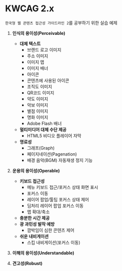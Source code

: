 # KWCAG 2.x
`한국형 웹 콘텐츠 접근성 가이드라인 2`를 공부하기 위한 실습 예제

1. __인식의 용이성(Perceivable)__
	- __대체 텍스트__
		- 브랜드 로고 이미지
		- 주소 이미지
		- 이미지 맵
		- 이미지 배너
		- 아이콘
		- 콘텐츠에 사용된 아이콘
		- 조직도 이미지
		- QR코드 이미지
		- 약도 이미지
		- 악보 이미지
		- 별점 이미지
		- 명화 이미지
		- Adobe Flash 배너
	- __멀티미디어 대체 수단 제공__
		- HTML5 비디오 플레이어 자막
	- __명료성__
		- 그래프(Graph)
		- 페이지네이션(Pagenation)
		- 배경 음악(BGM) 자동재생 정지 기능

2. __운용의 용이성(Operable)__
	- __키보드 접근성__
		- 메뉴 키보드 접근/포커스 상태 화면 표시
		- 포커스 이동
		- 레이어 팝업/툴팁 포커스 상태 제어
		- 딤처리 레이어 팝업 포커스 이동
		- 맵 확대/축소
	- __충분한 시간 제공__
	- __광 과민성 발작 예방__
		- 깜박임이 심한 콘텐츠 제어
	- __쉬운 내비게이션__
		- 스킵 내비게이션(포커스 이동)

3. __이해의 용이성(Understandable)__
4. __견고성(Robust)__
